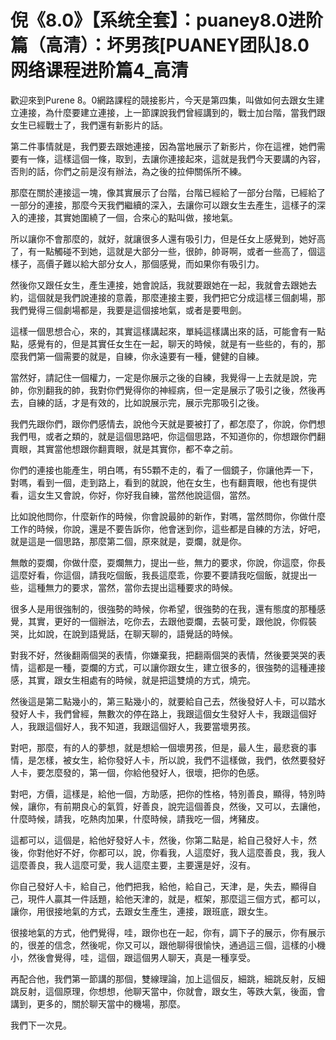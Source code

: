 # 倪《8.0》【系统全套】：puaney8.0进阶篇（高清）：坏男孩[PUANEY团队]8.0网络课程进阶篇4_高清

歡迎來到Purene 8。0網路課程的競接影片，今天是第四集，叫做如何去跟女生建立連接，為什麼要建立連接，上一節課說我們曾經講到的，戰士加台階，當我們跟女生已經戰士了，我們還有新影片的話。

第二件事情就是，我們要去跟她連接，因為當地展示了新影片，你在這裡，她們需要有一條，這樣這個一條，取到，去讓你連接起來，這就是我們今天要講的內容，否則的話，你們之前是沒有辦法，為之後的拉伸關係所不練。

那麼在關於連接這一塊，像其實展示了台階，台階已經給了一部分台階，已經給了一部分的連接，那麼今天我們繼續的深入，去讓你可以跟女生去產生，這樣子的深入的連接，其實她圍繞了一個，合來心的點叫做，接地氣。

所以讓你不會那麼的，就好，就讓很多人還有吸引力，但是任女上感覺到，她好高了，有一點觸碰不到她，這就是大部分一些，很帥，帥哥啊，或者一些高了，個這樣子，高價子難以給大部分女人，那個感覺，而如果你有吸引力。

然後你又跟任女生，產生連接，她會說話，我就要跟她在一起，我就會去跟她去約，這個就是我們說連接的意義，那麼連接主要，我們把它分成這樣三個劇場，那我們覺得三個劇場都是，我要是這個接地氣，或者是要甩劍。

這樣一個思想合心，來的，其實這樣講起來，單純這樣講出來的話，可能會有一點點，感覺有的，但是其實任女生在一起，聊天的時候，就是有一些些的，有的，那麼我們第一個需要的就是，自練，你永遠要有一種，健健的自練。

當然好，請記住一個權力，一定是你展示之後的自練，我覺得一上去就是說，完帥，你別翻我的帥，我對你們覺得你的神經病，但一定是展示了吸引之後，然後再去，自練的話，才是有效的，比如說展示完，展示完那吸引之後。

我們先跟你們，跟你們感情去，說他今天就是要被打了，都怎麼了，你說，你們想我們甩，或者之類的，就是這個思路吧，你這個思路，不知道你的，你想跟你們翻賣眼，其實當他想跟你翻賣眼，就是其實你，都不幸之前。

你們的連接也能產生，明白嗎，有55顆不走的，看了一個鏡子，你讓他弄一下，對嗎，看到一個，走到路上，看到的就說，他在女生，也有翻賣眼，他也有提供看，這女生又會說，你好，你好我自練，當然他說這個，當然。

比如說他問你，什麼新作的時候，你會說最帥的新作，對嗎，當然問你，你做什麼工作的時候，你說，還是不要告訴你，他會迷到你，這些都是自練的方法，好吧，就是這是一個思路，那麼第二個，原來就是，耍爛，就是你。

無敵的耍爛，你做什麼，耍爛無力，提出一些，無力的要求，你說，你這麼，你長這麼好看，你這個，請我吃個飯，我長這麼乖，你要不要請我吃個飯，就提出一些，這種無力的要求，當然，當你去提出這種要求的時候。

很多人是用很強制的，很強勢的時候，你希望，很強勢的在我，還有態度的那種感覺，其實，更好的一個辦法，吃你去，去跟他耍爛，去裝可愛，跟他說，你假裝哭，比如說，在說到語覺話，在聊天聊的，語覺話的時候。

對我不好，然後翻兩個哭的表情，你嫌棄我，把翻兩個哭的表情，然後要哭哭的表情，這都是一種，耍爛的方式，可以讓你跟女生，建立很多的，很強勢的這種連接感，其實，跟女生相處有的時候，就是把這雙燒的方式，燒完。

然後這是第二點幾小的，第三點幾小的，就要給自己去，然後發好人卡，可以踏水發好人卡，我們曾經，無數次的停在路上，我跟這個女生發好人卡，我跟這個好人，我跟這個好人，我不知道，我跟這個好人，我要當壞男孩。

對吧，那麼，有的人的夢想，就是想給一個壞男孩，但是，最人生，最悲衰的事情，是怎樣，被女生，給你發好人卡，所以說，我們不這樣做，我們，依然要發好人卡，要怎麼發的，第一個，你給他發好人，很壞，把你的色感。

對吧，方價，這樣是，給他一個，方助感，把你的性格，特別善良，顯得，特別時候，讓你，有前期良心的氣質，好善良，說完這個善良，然後，又可以，去讓他，什麼時候，請我，吃熱肉加果，什麼時候，請我吃一個，烤豬皮。

這都可以，這個是，給他好發好人卡，然後，你第二點是，給自己發好人卡，然後，你對他好不好，你都可以，說，你看我，人這麼好，我人這麼善良，我，我人這麼善良，我人這麼可愛，我人這麼主要，主要還是好，沒有。

你自己發好人卡，給自己，他們把我，給他，給自己，天津，是，失去，顯得自己，現件人贏其一件話題，給他天津的，就是，框架，那麼這三個方式，都可以，讓你，用很接地氣的方式，去跟女生產生，連接，跟班底，跟女生。

很接地氣的方式，他們覺得，哇，跟你也在一起，你有，調下子的展示，你有展示的，很差的信念，然後呢，你又可以，跟他聊得很愉快，通過這三個，這樣的小機小，然後會覺得，哇，這個，跟這個男人聊天，真是一種享受。

再配合他，我們第一節講的那個，雙線理論，加上這個反，細跳，細跳反射，反細跳反射，這個原理，你想想，他聊天當中，你就會，跟女生，等跌大氣，後面，會講到，更多的，關於聊天當中的機場，那麼。

我們下一次見。